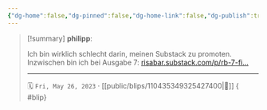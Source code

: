 ```yaml
---
{"dg-home":false,"dg-pinned":false,"dg-home-link":false,"dg-publish":true,"type":"blip","disabled rules":["yaml-title","yaml-title-alias","file-name-heading"],"title":"philipp on mastodon @ 2023-05-26","created-date":"2023-05-26T14:01:40","id":110435349325427400,"updated-date":"2025-05-02T08:50:43","dg-path":"blips/110435349325427400.md","permalink":"/blips/110435349325427400/","dgPassFrontmatter":true}
---
```


> [!summary] **philipp**:
>
> Ich bin wirklich schlecht darin, meinen Substack zu promoten. Inzwischen bin ich bei Ausgabe 7: [risabar.substack.com/p/rb-7-fi…](https://risabar.substack.com/p/rb-7-finde-junge-willige-offiziere)
> - - -
>
> 🗓️ `Fri, May 26, 2023` · [[public/blips/110435349325427400\|🔗]]
{ #blip}

